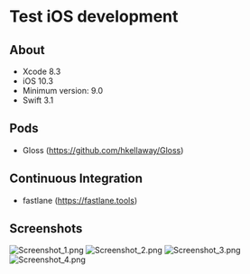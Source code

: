 # Test iOS development

## About
- Xcode 8.3
- iOS 10.3
- Minimum version: 9.0
- Swift 3.1

## Pods
- Gloss (https://github.com/hkellaway/Gloss)

## Continuous Integration
- fastlane (https://fastlane.tools)

## Screenshots
![Screenshot_1.png](https://github.com/limadeveloper/iOS-WeatherMapTest/blob/development/Docs/Images/screenshots/01.png)
![Screenshot_2.png](https://github.com/limadeveloper/iOS-WeatherMapTest/blob/development/Docs/Images/screenshots/02.png)
![Screenshot_3.png](https://github.com/limadeveloper/iOS-WeatherMapTest/blob/development/Docs/Images/screenshots/03.png)
![Screenshot_4.png](https://github.com/limadeveloper/iOS-WeatherMapTest/blob/development/Docs/Images/screenshots/04.png)
